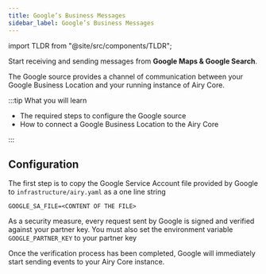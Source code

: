 ```yaml
---
title: Google’s Business Messages
sidebar_label: Google’s Business Messages
---
```


import TLDR from "@site/src/components/TLDR";

<TLDR>

Start receiving and sending messages from **Google Maps & Google Search**.

</TLDR>

The Google source provides a channel of communication between your Google
Business Location and your running instance of Airy Core.

:::tip What you will learn

- The required steps to configure the Google source
- How to connect a Google Business Location to the Airy Core

:::

## Configuration

The first step is to copy the Google Service Account file provided by Google to
`infrastructure/airy.yaml` as a one line string

```
GOOGLE_SA_FILE=<CONTENT OF THE FILE>
```

As a security measure, every request sent by Google is signed and verified
against your partner key. You must also set the environment variable
`GOOGLE_PARTNER_KEY` to your partner key

Once the verification process has been completed, Google will immediately start
sending events to your Airy Core instance.
